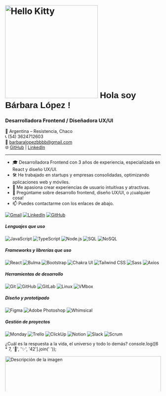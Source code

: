 # <img src="https://i.pinimg.com/originals/c5/24/8e/c5248ed334ed6965c2167910024da02d.gif" alt="Hello Kitty" width="300" height="300"/> <span style="font-family: 'Comic Sans MS', cursive, sans-serif;">Hola soy Bárbara López !</span>  
### Desarrolladora Frontend / Diseñadora UX/UI  
📍 Argentina – Resistencia, Chaco  
📞 (54) 3624712603  
📧 barbaralopezbbbb@gmail.com  
🌐 [GitHub](https://github.com/barbaraglopez) | [LinkedIn](https://www.linkedin.com/in/barbara-lopez-it/)

---

- 🎓 Desarrolladora Frontend con 3 años de experiencia, especializada en React y diseño UX/UI.  
- 🛠️ He trabajado en startups y empresas consolidadas, optimizando aplicaciones web y móviles.  
- 🚀 Me apasiona crear experiencias de usuario intuitivas y atractivas.  
- :speech_balloon: Pregúntame sobre desarrollo frontend, diseño UX/UI, o ¡cualquier cosa!  
- :mailbox: Puedes contactarme con los enlaces de abajo.

[![Gmail](https://img.shields.io/badge/-GMAIL-D14836?style=for-the-badge&logo=gmail&logoColor=white)](mailto:barbaralopezbbbb@gmail.com)
[![LinkedIn](https://img.shields.io/badge/-LINKEDIN-0077B5?style=for-the-badge&logo=linkedin&logoColor=white)](https://www.linkedin.com/in/barbara-lopez-it/)
[![GitHub](https://img.shields.io/badge/-GITHUB-181717?style=for-the-badge&logo=github&logoColor=white)](https://github.com/barbaraglopez)

##### Lenguajes que uso

![JavaScript](https://img.shields.io/badge/-JavaScript-000000?style=flat&logo=javascript)
![TypeScript](https://img.shields.io/badge/-TypeScript-000000?style=flat&logo=typescript)
![Node.js](https://img.shields.io/badge/-Node.js-000000?style=flat&logo=node.js)
![SQL](https://img.shields.io/badge/-SQL-000000?style=flat&logo=postgresql)
![NoSQL](https://img.shields.io/badge/-NoSQL-000000?style=flat&logo=mongodb)

##### Frameworks y librerías que uso

![React](https://img.shields.io/badge/-React-000000?style=flat&logo=react)
![Bulma](https://img.shields.io/badge/-Bulma-000000?style=flat&logo=bulma)
![Bootstrap](https://img.shields.io/badge/-Bootstrap-000000?style=flat&logo=bootstrap)
![Chakra UI](https://img.shields.io/badge/-Chakra%20UI-000000?style=flat&logo=chakraui)
![Tailwind CSS](https://img.shields.io/badge/-Tailwind%20CSS-000000?style=flat&logo=tailwind-css)
![Sass](https://img.shields.io/badge/-Sass-000000?style=flat&logo=sass)
![Axios](https://img.shields.io/badge/-Axios-000000?style=flat&logo=axios)

##### Herramientas de desarrollo

![Git](https://img.shields.io/badge/-Git-000000?style=flat&logo=git)
![GitHub](https://img.shields.io/badge/-GitHub-000000?style=flat&logo=github)
![GitLab](https://img.shields.io/badge/-GitLab-000000?style=flat&logo=gitlab)
![Linux](https://img.shields.io/badge/-Linux-000000?style=flat&logo=linux)
![VMbox](https://img.shields.io/badge/-VMbox-000000?style=flat&logo=virtualbox)

##### Diseño y prototipado

![Figma](https://img.shields.io/badge/-Figma-000000?style=flat&logo=figma)
![Adobe Photoshop](https://img.shields.io/badge/-Adobe%20Photoshop-000000?style=flat&logo=adobe-photoshop)
![Whimsical](https://img.shields.io/badge/-Whimsical-000000?style=flat&logo=whimsical)

##### Gestión de proyectos

![Monday](https://img.shields.io/badge/-Monday-000000?style=flat&logo=monday)
![Trello](https://img.shields.io/badge/-Trello-000000?style=flat&logo=trello)
![ClickUp](https://img.shields.io/badge/-ClickUp-000000?style=flat&logo=clickup)
![Notion](https://img.shields.io/badge/-Notion-000000?style=flat&logo=notion)
![Slack](https://img.shields.io/badge/-Slack-000000?style=flat&logo=slack)
![Scrum](https://img.shields.io/badge/-Scrum-000000?style=flat&logo=scrum)


¿Cuál es la respuesta a la vida, el universo y todo lo demás?
console.log([6 * 7, '🤔', '✨', '42'].join(' '));

<img src="https://img.freepik.com/vector-gratis/patron-corazon-amor-romantico-valentines-papel-embalaje-impresion_1017-49811.jpg" alt="Descripción de la imagen" width="100%" height="150" style="max-height: 3cm;"/>

